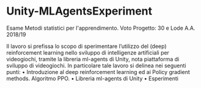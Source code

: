 # Unity-MLAgentsExperiment
Esame Metodi statistici per l'apprendimento.
Voto Progetto: 30 e Lode
A.A. 2018/19

Il lavoro si prefissa lo scopo di sperimentare l’utilizzo del
(deep) reinforcement learning nello sviluppo di intelligenze
artificiali per videogiochi, tramite la libreria ml-agents di
Unity, nota piattaforma di sviluppo di videogiochi. In particolare tale lavoro si delinea nei seguenti punti:
• Introduzione al deep reinforcement learning ed ai
Policy gradient methods. Algoritmo PPO.
• Libreria ml-agents di Unity
• Esperimenti
